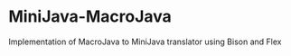 MiniJava-MacroJava
===================

Implementation of MacroJava to MiniJava translator using Bison and Flex
